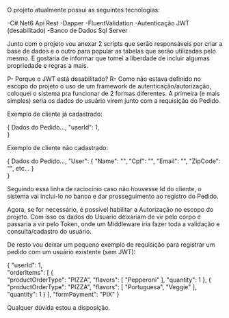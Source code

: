 O projeto atualmente possui as seguintes tecnologias:

-C#.Net6 Api Rest
-Dapper
-FluentValidation
-Autenticação JWT (desabilitado)
-Banco de Dados Sql Server

Junto com o projeto vou anexar 2 scripts que serão responsáveis por criar a base de dados e o outro para popular as tabelas que serão utilizadas pelo mesmo. E gostaria de informar que tomei a liberdade de incluir algumas propriedade e regras a mais.

P- Porque o JWT está desabilitado?
R- Como não estava definido no escopo do projeto o uso de um framework de autenticação/autorização, coloquei o sistema pra funcionar de 2 formas diferentes. A primeira (e mais simples) seria os dados do usuário virem junto com a requisição do Pedido. 

Exemplo de cliente já cadastrado:

{
  Dados do Pedido...,
  "userId": 1,    
}

Exemplo de cliente não cadastrado:

{
  Dados do Pedido...,
  "User": {
    "Name": "",
    "Cpf": "",
    "Email": "",
    "ZipCode": "",
    etc...
  }    
}

Seguindo essa linha de raciocínio caso não houvesse Id do cliente, o sistema vai inclui-lo no banco e dar prosseguimento ao registro do Pedido.

Agora, se for necessário, é possível habilitar a Autorização no escopo do projeto. Com isso os dados do Usuario deixariam de vir pelo corpo e passaria a vir pelo Token, onde um Middleware iria fazer toda a validação e consulta/cadastro do usuário.

De resto vou deixar um pequeno exemplo de requisição para registrar um pedido com um usuário existente (sem JWT):

{
  "userId": 1,  
  "orderItems": [
    {      
      "productOrderType": "PIZZA",
      "flavors": [
        "Pepperoni"
      ],
      "quantity": 1
    },
    {      
      "productOrderType": "PIZZA",
      "flavors": [
        "Portuguesa", "Veggie"
      ],
      "quantity": 1
    }
  ],
  "formPayment": "PIX"
}

Qualquer dúvida estou a disposição.

